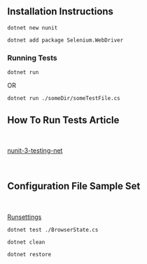 ## Installation Instructions

```SH
dotnet new nunit
```

```SH
dotnet add package Selenium.WebDriver
```

### Running Tests

```SH
dotnet run
```

OR

```SH
dotnet run ./someDir/someTestFile.cs
```

## How To Run Tests Article
<br>

[nunit-3-testing-net](https://alteridem.net/2016/06/18/nunit-3-testing-net-core-rc2/)

<br>

## Configuration File Sample Set
<br>

[Runsettings](https://github.com/nunit/nunit3-vs-adapter/blob/master/.runsettings)


```SH
dotnet test ./BrowserState.cs
```

```SH
dotnet clean
```

```SH
dotnet restore
```